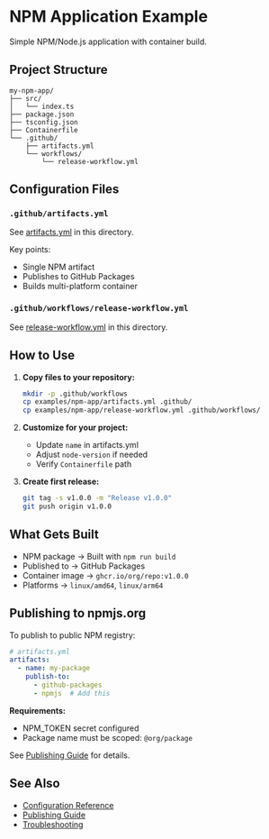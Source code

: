 <!--
SPDX-FileCopyrightText: 2025 The Reusable CI Authors

SPDX-License-Identifier: CC0-1.0
-->

# NPM Application Example

Simple NPM/Node.js application with container build.

## Project Structure

```text
my-npm-app/
├── src/
│   └── index.ts
├── package.json
├── tsconfig.json
├── Containerfile
└── .github/
    ├── artifacts.yml
    └── workflows/
        └── release-workflow.yml
```

## Configuration Files

### `.github/artifacts.yml`

See [artifacts.yml](artifacts.yml) in this directory.

Key points:
- Single NPM artifact
- Publishes to GitHub Packages
- Builds multi-platform container

### `.github/workflows/release-workflow.yml`

See [release-workflow.yml](release-workflow.yml) in this directory.

## How to Use

1. **Copy files to your repository:**
   ```bash
   mkdir -p .github/workflows
   cp examples/npm-app/artifacts.yml .github/
   cp examples/npm-app/release-workflow.yml .github/workflows/
   ```

2. **Customize for your project:**
   - Update `name` in artifacts.yml
   - Adjust `node-version` if needed
   - Verify `Containerfile` path

3. **Create first release:**
   ```bash
   git tag -s v1.0.0 -m "Release v1.0.0"
   git push origin v1.0.0
   ```

## What Gets Built

- NPM package → Built with `npm run build`
- Published to → GitHub Packages
- Container image → `ghcr.io/org/repo:v1.0.0`
- Platforms → `linux/amd64`, `linux/arm64`

## Publishing to npmjs.org

To publish to public NPM registry:

```yaml
# artifacts.yml
artifacts:
  - name: my-package
    publish-to:
      - github-packages
      - npmjs  # Add this
```

**Requirements:**
- NPM_TOKEN secret configured
- Package name must be scoped: `@org/package`

See [Publishing Guide](../../docs/publishing.md#npm-registry-npmjsorg) for details.

## See Also

- [Configuration Reference](../../docs/configuration.md)
- [Publishing Guide](../../docs/publishing.md)
- [Troubleshooting](../../docs/troubleshooting.md)
